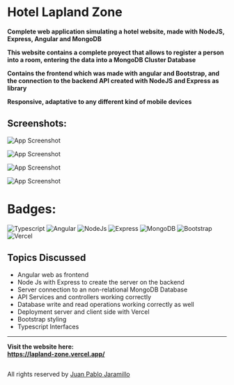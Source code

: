 # Hotel Lapland Zone

**Complete web application simulating a hotel website, made with NodeJS, Express, Angular and MongoDB**

**This website contains a complete proyect that allows to register a person into a room, entering the data into a MongoDB Cluster Database**

**Contains the frontend which was made with angular and Bootstrap, and the connection to the backend API created with NodeJS and Express as library**

**Responsive, adaptative to any different kind of mobile devices**

## Screenshots:

![App Screenshot](https://scontent.feoh3-1.fna.fbcdn.net/v/t1.15752-9/356788891_800656961457839_8550209978705014080_n.png?_nc_cat=105&ccb=1-7&_nc_sid=ae9488&_nc_eui2=AeHA_Td8fQelcyqHhTj37XPucpJ-F9yGf8pykn4X3IZ_yiueANVhGrTQeAlJYSByTnII-esOiquVdcxACMF-RCd6&_nc_ohc=V6Bf40zVNOcAX_dhZyU&_nc_ht=scontent.feoh3-1.fna&oh=03_AdSK_vIpQ9qYQ54swtuVYIgK20_Sy2RuFeH1z0kJS62zBg&oe=64C1E66A)

![App Screenshot](https://scontent.feoh3-1.fna.fbcdn.net/v/t1.15752-9/353696981_657550125795921_1317794823262871620_n.png?_nc_cat=102&ccb=1-7&_nc_sid=ae9488&_nc_eui2=AeHWuPGRcyRQgInYn39h8460T6eMy150KzBPp4zLXnQrMBRiYQ3NVOJMsUa-BeYbftjg0aq_8Vu-y45KlnE4LSyC&_nc_ohc=Ip8aobuY4nwAX-bLu9m&_nc_ht=scontent.feoh3-1.fna&oh=03_AdRgPA_o9rWghtOqBuTAazYQc7SGs4EM1QbOmE_WMnjaow&oe=64C1DA5D)

![App Screenshot](https://scontent.feoh3-1.fna.fbcdn.net/v/t1.15752-9/354756955_182374144557969_6222719024542684_n.png?_nc_cat=108&ccb=1-7&_nc_sid=ae9488&_nc_eui2=AeFleMefzg8FCoEimzBLkCedqzdNoz8RJbCrN02jPxElsAHywLlDP3KTT8dqfq5S2lFmi4yWzwOazC6Yojc2N3n-&_nc_ohc=HEDthL2GCyMAX8IQm6D&_nc_ht=scontent.feoh3-1.fna&oh=03_AdSByWWUwDjeb5WHP-oB9iccU3s9D4JkDTaHhprx6IEL7A&oe=64C1CB71)

![App Screenshot](https://scontent.feoh3-1.fna.fbcdn.net/v/t1.15752-9/354530483_957700398899192_4626078996180841809_n.png?_nc_cat=105&ccb=1-7&_nc_sid=ae9488&_nc_eui2=AeG6qLawfG7jDmeslfl9RxzVwpJ231-mjkLCknbfX6aOQnKoXbAdNrlp4XV88KVXcta_2bPI8mJd07w8ROVudU0E&_nc_ohc=4jv5o1L0swUAX8X1j9I&_nc_ht=scontent.feoh3-1.fna&oh=03_AdRmqEEJPsSWJuS2ccNiaENTn6Fn57BwZ_ynPnlv5eRrHg&oe=64C1D934)


# Badges: 	
![Typescript](https://img.shields.io/badge/TypeScript-007ACC?style=for-the-badge&logo=typescript&logoColor=white)
![Angular](https://img.shields.io/badge/Angular-DD0031?style=for-the-badge&logo=angular&logoColor=white)
![NodeJs](https://img.shields.io/badge/Node.js-43853D?style=for-the-badge&logo=node.js&logoColor=white)
![Express](https://img.shields.io/badge/Express.js-404D59?style=for-the-badge)
![MongoDB](https://img.shields.io/badge/MongoDB-4EA94B?style=for-the-badge&logo=mongodb&logoColor=white)
![Bootstrap](https://img.shields.io/badge/Bootstrap-563D7C?style=for-the-badge&logo=bootstrap&logoColor=white)
![Vercel](https://img.shields.io/badge/Vercel-000000?style=for-the-badge&logo=vercel&logoColor=white)
 
 ## Topics Discussed
 * Angular web as frontend
 * Node Js with Express to create the server on the backend
 * Server connection to an non-relational MongoDB Database
 * API Services and controllers working correctly
 * Database write and read operations working correctly as well
 * Deployment server and client side with Vercel
 * Bootstrap styling
 * Typescript Interfaces
 * *** 

**Visit the website here:  
https://lapland-zone.vercel.app/** 

 ##
 
All rights reserved by [Juan Pablo Jaramillo](https://github.com/Pablogiraldo96)
